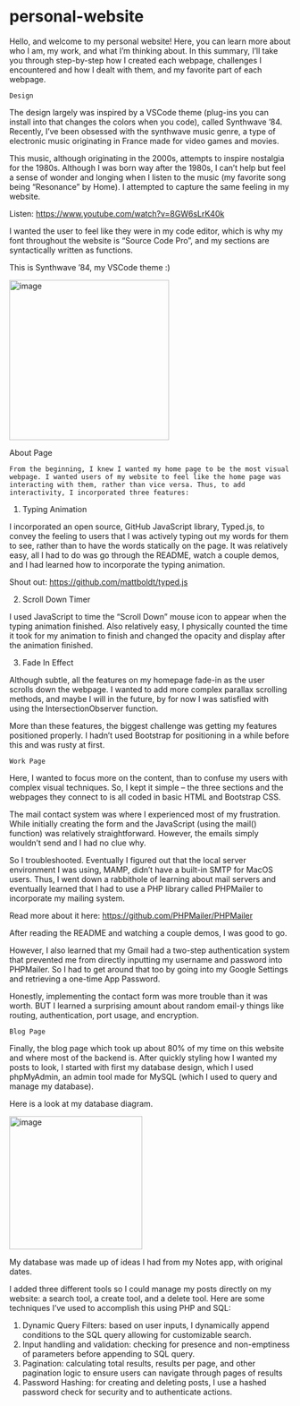 # personal-website

Hello, and welcome to my personal website! Here, you can learn more about who I am, my work, and what I’m thinking about. In this summary, I’ll take you through step-by-step how I created each webpage, challenges I encountered and how I dealt with them, and my favorite part of each webpage.

	Design

The design largely was inspired by a VSCode theme (plug-ins you can install into that changes the colors when you code), called Synthwave ’84. Recently, I’ve been obsessed with the synthwave music genre, a type of electronic music originating in France made for video games and movies. 

This music, although originating in the 2000s, attempts to inspire nostalgia for the 1980s. Although I was born way after the 1980s, I can’t help but feel a sense of wonder and longing when I listen to the music (my favorite song being “Resonance” by Home). I attempted to capture the same feeling in my website. 

Listen: https://www.youtube.com/watch?v=8GW6sLrK40k

I wanted the user to feel like they were in my code editor, which is why my font throughout the website is “Source Code Pro”, and my sections are syntactically written as functions.

This is Synthwave ’84, my VSCode theme :)

<img width="286" alt="image" src="https://github.com/clrsims/personal-website/assets/166945525/26f8c861-7e7a-4aa8-b2e0-3616040310f1">

About Page

	From the beginning, I knew I wanted my home page to be the most visual webpage. I wanted users of my website to feel like the home page was interacting with them, rather than vice versa. Thus, to add interactivity, I incorporated three features:

1)	Typing Animation

I incorporated an open source, GitHub JavaScript library, Typed.js, to convey the feeling to users that I was actively typing out my words for them to see, rather than to have the words statically on the page. It was relatively easy, all I had to do was go through the README, watch a couple demos, and I had learned how to incorporate the typing animation.

Shout out: https://github.com/mattboldt/typed.js

2)	Scroll Down Timer

I used JavaScript to time the “Scroll Down”  mouse icon to appear when the typing animation finished. Also relatively easy, I physically counted the time it took for my animation to finish and changed the opacity and display after the animation finished.

3)	Fade In Effect

Although subtle, all the features on my homepage fade-in as the user scrolls down the webpage. I wanted to add more complex parallax scrolling methods, and maybe I will in the future, by for now I was satisfied with using the IntersectionObserver function.

More than these features, the biggest challenge was getting my features positioned properly. I hadn’t used Bootstrap for positioning in a while before this and was rusty at first.


	Work Page

Here, I wanted to focus more on the content, than to confuse my users with complex visual techniques. So, I kept it simple – the three sections and the webpages they connect to is all coded in basic HTML and Bootstrap CSS.

The mail contact system was where I experienced most of my frustration. While initially creating the form and the JavaScript (using the mail() function) was relatively straightforward. However, the emails simply wouldn’t send and I had no clue why.

So I troubleshooted. Eventually I figured out that the local server environment I was using, MAMP, didn’t have a built-in SMTP for MacOS users. Thus, I went down a rabbithole of learning about mail servers and eventually learned that I had to use a PHP library called PHPMailer to incorporate my mailing system.

Read more about it here: https://github.com/PHPMailer/PHPMailer

After reading the README and watching a couple demos, I was good to go.

However, I also learned that my Gmail had a two-step authentication system that prevented me from directly inputting my username and password into PHPMailer. So I had to get around that too by going into my Google Settings and retrieving a one-time App Password.

Honestly, implementing the contact form was more trouble than it was worth. BUT I learned a surprising amount about random email-y things like routing, authentication, port usage, and encryption. 


	Blog Page

Finally, the blog page which took up about 80% of my time on this website and where most of the backend is. After quickly styling how I wanted my posts to look, I started with first my database design, which I used phpMyAdmin, an admin tool made for MySQL (which I used to query and manage my database). 

Here is a look at my database diagram.

<img width="238" alt="image" src="https://github.com/clrsims/personal-website/assets/166945525/5e89ace7-815c-46d2-8a8c-a7234b8e4a28">

My database was made up of ideas I had from my Notes app, with original dates. 

I added three different tools so I could manage my posts directly on my website: a search tool, a create tool, and a delete tool. Here are some techniques I’ve used to accomplish this using PHP and SQL:

1)	Dynamic Query Filters: based on user inputs, I dynamically append conditions to the SQL query allowing for customizable search.
2)	Input handling and validation: checking for presence and non-emptiness of parameters before appending to SQL query.
3)	Pagination: calculating total results, results per page, and other pagination logic to ensure users can navigate through pages of results
4)	Password Hashing: for creating and deleting posts, I use a hashed password check for security and to authenticate actions.

